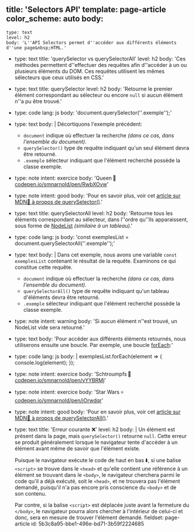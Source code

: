 title: 'Selectors API'
template: page-article
color_scheme: auto
body:
  -
    type: text
    level: h2
    body: 'L''API Selectors permet d''accéder aux différents éléments d''une page&nbsp;HTML.'
  -
    type: text
    title: 'querySelector vs querySelectorAll'
    level: h2
    body: 'Ces méthodes permettent d''effectuer des requêtes afin d''accéder à un ou plusieurs éléments du DOM. Ces requêtes utilisent les mêmes sélecteurs que ceux utilisés en&nbsp;CSS.'
  -
    type: text
    title: querySelector
    level: h2
    body: 'Retourne le premier élément correspondant au sélecteur ou encore `null` si aucun élément n''a pu être&nbsp;trouvé.'
  -
    type: code
    lang: js
    body: 'document.querySelector(''.exemple'');'
  -
    type: text
    body: |
      Décortiquons l'exemple précédent:
      
      - `document` indique où effectuer la recherche _(dans ce cas, dans l'ensemble du&nbsp;document)_.
      - `querySelector()` type de requête indiquant qu'un seul élément devra être&nbsp;retourné.
      - `.exemple` sélecteur indiquant que l'élément recherché possède la classe&nbsp;exemple.
  -
    type: note
    intent: exercice
    body: 'Queen&thinsp;👑 [codepen.io/smnarnold/pen/RwbXOvw](https://codepen.io/smnarnold/pen/RwbXOvw?editors=0010)'
  -
    type: note
    intent: good
    body: 'Pour en savoir plus, voir cet [article sur MDN🦖 à propos de querySelector()](https://developer.mozilla.org/fr/docs/Web/API/Element/querySelector).'
  -
    type: text
    title: querySelectorAll
    level: h2
    body: 'Retourne tous les éléments correspondant au sélecteur, dans l''ordre qu''ils apparaissent, sous forme de [NodeList](https://developer.mozilla.org/fr/docs/Web/API/NodeList) _(similaire à un tableau)_.'
  -
    type: code
    lang: js
    body: 'const exemplesList = document.querySelectorAll(''.exemple'');'
  -
    type: text
    body: |
      Dans cet exemple, nous avons une variable `const exemplesList` contenant le résultat de la requête. Examinons ce qui constitue cette&nbsp;requête.
      
      - `document` indique où effectuer la recherche _(dans ce cas, dans l'ensemble du&nbsp;document)_.
      - `querySelectorAll()` type de requête indiquant qu'un tableau d'éléments devra être&nbsp;retourné.
      - `.exemple` sélecteur indiquant que l'élément recherché possède la classe&nbsp;exemple.
  -
    type: note
    intent: warning
    body: 'Si aucun élément n''est trouvé, un NodeList vide sera&nbsp;retourné.'
  -
    type: text
    body: 'Pour accéder aux différents éléments retournés, nous utiliserons ensuite une boucle. Par exemple, une boucle [forEach](./boucles#foreach):'
  -
    type: code
    lang: js
    body: |
      exemplesList.forEach(element => {
        console.log(element);
      });
  -
    type: note
    intent: exercice
    body: 'Schtroumpfs&thinsp;💙 [codepen.io/smnarnold/pen/vYYBRMj](https://codepen.io/smnarnold/pen/vYYBRMj?editors=0010)'
  -
    type: note
    intent: exercice
    body: 'Star Wars&thinsp;⭐ [codepen.io/smnarnold/pen/jOrwdqr](https://codepen.io/smnarnold/pen/jOrwdqr?editors=0010)'
  -
    type: note
    intent: good
    body: 'Pour en savoir plus, voir cet [article sur MDN🦖 à propos de querySelectorAll()](https://developer.mozilla.org/fr/docs/Web/API/Document/querySelectorAll).'
  -
    type: text
    title: 'Erreur courante ❌'
    level: h2
    body: |
      Un élément est présent dans la page, mais `querySelector()` retourne&nbsp;`null`. Cette erreur se produit généralement lorsque le navigateur tente d'accéder à un élément avant même de savoir que l'élément&nbsp;existe. 
      
      Puisque le navigateur exécute le code de haut en bas&thinsp;⬇️, si une balise `<script>` se trouve dans le `<head>` et qu'elle contient une référence à un élément se trouvant dans le `<body>`, le navigateur cherchera parmi le code qu'il a déjà exécuté, soit le `<head>`, et ne trouvera pas l'élément demandé, puisqu'il n'a pas encore pris conscience du `<body>` et de son&nbsp;contenu.
      
      Par contre, si la balise `<script>` est déplacée juste avant la fermeture du `</body>`, le navigateur pourra alors chercher à l'intérieur de celui-ci et donc, sera en mesure de trouver l'élément&nbsp;demandé.
fieldset: page-article
id: 5b3c8a95-bbe1-496e-bd71-3b59f2224685

